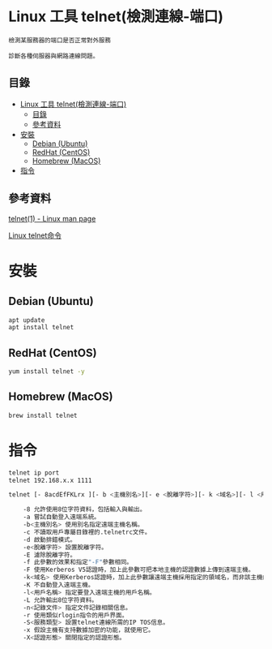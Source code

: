 # Linux 工具 telnet(檢測連線-端口)

```
檢測某服務器的端口是否正常對外服務

診斷各種伺服器與網路連線問題。
```

## 目錄

- [Linux 工具 telnet(檢測連線-端口)](#linux-工具-telnet檢測連線-端口)
  - [目錄](#目錄)
  - [參考資料](#參考資料)
- [安裝](#安裝)
  - [Debian (Ubuntu)](#debian-ubuntu)
  - [RedHat (CentOS)](#redhat-centos)
  - [Homebrew (MacOS)](#homebrew-macos)
- [指令](#指令)

## 參考資料

[telnet(1) - Linux man page](https://linux.die.net/man/1/telnet)

[Linux telnet命令](https://www.runoob.com/linux/linux-comm-telnet.html)

# 安裝

## Debian (Ubuntu)

```bash
apt update
apt install telnet
```

## RedHat (CentOS)

```bash
yum install telnet -y
```

## Homebrew (MacOS)

```bash
brew install telnet
```

# 指令

```bash
telnet ip port
telnet 192.168.x.x 1111

telnet [- 8acdEfFKLrx ][- b <主機別名>][- e <脫離字符>][- k <域名>][- l <用戶名稱>][- n <記錄文件>][- S <服務類型>][- X <認證形態>][主機名稱或IP地址<通信端口>]

	-8 允許使用8位字符資料，包括輸入與輸出。
	-a 嘗試自動登入遠端系統。
	-b<主機別名> 使用別名指定遠端主機名稱。
	-c 不讀取用戶專屬目錄裡的.telnetrc文件。
	-d 啟動排錯模式。
	-e<脫離字符> 設置脫離字符。
	-E 濾除脫離字符。
	-f 此參數的效果和指定"-F"參數相同。
	-F 使用Kerberos V5認證時，加上此參數可把本地主機的認證數據上傳到遠端主機。
	-k<域名> 使用Kerberos認證時，加上此參數讓遠端主機採用指定的領域名，而非該主機的域名。
	-K 不自動登入遠端主機。
	-l<用戶名稱> 指定要登入遠端主機的用戶名稱。
	-L 允許輸出8位字符資料。
	-n<記錄文件> 指定文件記錄相關信息。
	-r 使用類似rlogin指令的用戶界面。
	-S<服務類型> 設置telnet連線所需的IP TOS信息。
	-x 假設主機有支持數據加密的功能，就使用它。
	-X<認證形態> 關閉指定的認證形態。
```
